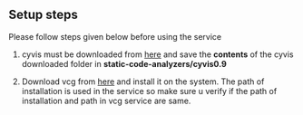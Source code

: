 ## Setup steps 

Please follow steps given below before using the service

1) cyvis must be downloaded from [here](https://sourceforge.net/projects/cyvis/files/) and save the **contents** of the cyvis downloaded folder
in **static-code-analyzers/cyvis0.9**

2) Download vcg from [here](https://sourceforge.net/projects/visualcodegrepp/) and install it on the system. The path of installation is used in the service
so make sure u verify if the path of installation and path in vcg service are same.
